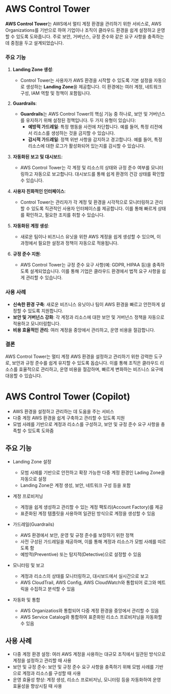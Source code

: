# AWS Control Tower
**AWS Control Tower**는 AWS에서 멀티 계정 환경을 관리하기 위한 서비스로, AWS Organizations를 기반으로 하여 기업이나 조직이 클라우드 환경을 쉽게 설정하고 운영할 수 있도록 도와줍니다. 주로 보안, 거버넌스, 규정 준수와 같은 요구 사항을 충족하는 데 중점을 두고 설계되었습니다.

### 주요 기능

1. **Landing Zone 생성**:
   - Control Tower는 사용자가 AWS 환경을 시작할 수 있도록 기본 설정을 자동으로 생성하는 **Landing Zone**을 제공합니다. 이 환경에는 여러 계정, 네트워크 구성, IAM 역할 및 정책이 포함됩니다.

2. **Guardrails**:
   - **Guardrails**는 AWS Control Tower의 핵심 기능 중 하나로, 보안 및 거버넌스를 유지하기 위해 설정된 정책입니다. 두 가지 유형이 있습니다:
     - **예방적 가드레일**: 특정 행동을 사전에 차단합니다. 예를 들어, 특정 리전에서 리소스를 생성하는 것을 금지할 수 있습니다.
     - **감시적 가드레일**: 정책 위반 사항을 감지하고 경고합니다. 예를 들어, 특정 리소스에 대한 로그가 활성화되어 있는지를 감시할 수 있습니다.

3. **자동화된 보고 및 대시보드**:
   - AWS Control Tower는 각 계정 및 리소스의 상태와 규정 준수 여부를 모니터링하고 자동으로 보고합니다. 대시보드를 통해 쉽게 환경의 건강 상태를 확인할 수 있습니다.

4. **사용자 친화적인 인터페이스**:
   - Control Tower는 관리자가 각 계정 및 환경을 시각적으로 모니터링하고 관리할 수 있도록 직관적인 사용자 인터페이스를 제공합니다. 이를 통해 빠르게 상태를 확인하고, 필요한 조치를 취할 수 있습니다.

5. **자동화된 계정 생성**:
   - 새로운 팀이나 비즈니스 유닛을 위한 AWS 계정을 쉽게 생성할 수 있으며, 이 과정에서 필요한 설정과 정책이 자동으로 적용됩니다.

6. **규정 준수 지원**:
   - AWS Control Tower는 규정 준수 요구 사항(예: GDPR, HIPAA 등)을 충족하도록 설계되었습니다. 이를 통해 기업은 클라우드 환경에서 법적 요구 사항을 쉽게 관리할 수 있습니다.

### 사용 사례

- **신속한 환경 구축**: 새로운 비즈니스 유닛이나 팀이 AWS 환경을 빠르고 안전하게 설정할 수 있도록 지원합니다.
- **보안 및 거버넌스 강화**: 각 계정과 리소스에 대한 보안 및 거버넌스 정책을 자동으로 적용하고 모니터링합니다.
- **비용 효율적인 관리**: 여러 계정을 중앙에서 관리하고, 운영 비용을 절감합니다.

### 결론

AWS Control Tower는 멀티 계정 AWS 환경을 설정하고 관리하기 위한 강력한 도구로, 보안과 규정 준수를 쉽게 유지할 수 있도록 돕습니다. 이를 통해 조직은 클라우드 리소스를 효율적으로 관리하고, 운영 비용을 절감하며, 빠르게 변화하는 비즈니스 요구에 대응할 수 있습니다.



# AWS Control Tower (Copilot)
- AWS 환경을 설정하고 관리하는 데 도움을 주는 서비스
- 다중 계정 AWS 환경을 쉽게 구축하고 관리할 수 있도록 지원
- 모범 사례를 기반으로 계정과 리소스를 구성하고, 보안 및 규정 준수 요구 사항을 충족할 수 있도록 도와줌

## 주요 기능
- Landing Zone 설정
    - 모범 사례를 기반으로 안전하고 확장 가능한 다중 계정 환경인 Lading Zone을 자동으로 설정
    - Landing Zone은 계정 생성, 보안, 네트워크 구성 등을 포함

- 계정 프로비저닝
    - 계정을 쉽게 생성하고 관리할 수 있는 계정 팩토리(Account Factory)를 제공
    - 표준화된 계정 템플릿을 사용하여 일관된 방식으로 계정을 생성할 수 있음

- 가드레일(Guardrails)
    - AWS 환경에서 보안, 운영 및 규정 준수를 보장하기 위한 정책
    - 사전 구성된 가드레일을 제공하며, 이를 통해 계정과 리소스가 모범 사례를 따르도록 함
    - 예방적(Preventive) 또는 탐지적(Detective)으로 설정할 수 있음

- 모니터링 및 보고
    - 계정과 리소스의 상태를 모니터링하고, 대시보드에서 실시간으로 보고
    - AWS CloudTrail, AWS Config, AWS CloudWatch와 통합되어 로그와 메트릭을 수집하고 분석할 수 있음

- 자동화 및 통합
    - AWS Organizatios와 통합되어 다중 계정 환경을 중앙에서 관리할 수 있음
    - AWS Service Catalog와 통합하여 표준화된 리소스 프로비저닝을 자동화할 수 있음

## 사용 사례
- 다중 계정 환경 설정: 여러 AWS 계정을 사용하는 대규모 조직에서 일관된 방식으로 계정을 설정하고 관리할 때 사용
- 보안 및 규정 준수: 보안 및 규정 준수 요구 사항을 충족하기 위해 모범 사례를 기반으로 계정과 리소스를 구성할 때 사용
- 운영 효율성 향상: 계정 생성, 리소스 프로비저닝, 모니터링 등을 자동화하여 운영 효율성을 향상시킬 때 사용
